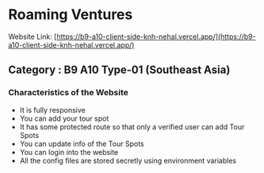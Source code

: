 # Roaming Ventures

Website Link: [https://b9-a10-client-side-knh-nehal.vercel.app/](https://b9-a10-client-side-knh-nehal.vercel.app/)

## Category : B9 A10 Type-01 (Southeast Asia)

### Characteristics of the Website

- It is fully responsive
- You can add your tour spot
- It has some protected route so that only a verified user can add Tour Spots
- You can update info of the Tour Spots
- You can login into the website
- All the config files are stored secretly using environment variables
